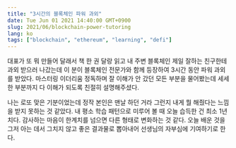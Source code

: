```yaml
---
title: "3시간의 블록체인 파워 과외"
date: Tue Jun 01 2021 14:40:00 GMT+0900
slug: 2021/06/blockchain-power-tutoring
lang: ko
tags: ["blockchain", "ethereum", "learning", "defi"]
---
```


대표가 또 뭐 만들어 달래서 책 한 권 달랑 읽고 내 주변 블록체인 제일 잘하는 친구한테 과외 받으러 나갔는데 이 분이 블록체인 전문가와 함께 등장하여 3시간 동안 파워 과외를 받았다. 마스터링 이더리움 정독하며 잘 이해가 안 갔던 모든 부분을 물어봤는데 세세한 부분까지 다 이해가 되도록 친절히 설명해주셨다.

나는 로또 맞은 기분이었는데 정작 본인은 맨날 하던 거라 그런지 내게 뭘 해줬다는 느낌을 받지 못하는 것 같았다. 내 평소 학습 패턴으로 미루어 볼 때 오늘 습득한 건 최소 1년 치다. 감사하는 마음이 한계치를 넘으면 다른 형태로 변화하는 것 같다. 오늘 배운 것을 그저 아는 데서 그치지 않고 좋은 결과물로 뽑아내어 선생님의 자부심에 기여하기로 한다.
